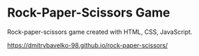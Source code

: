 # Rock-Paper-Scissors Game

Rock-paper-scissors game created with HTML, CSS, JavaScript.

https://dmitrybavelko-98.github.io/rock-paper-scissors/

